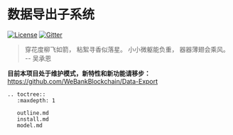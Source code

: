 # 数据导出子系统

[![License](https://img.shields.io/badge/license-Apache%202-4EB1BA.svg)](https://www.apache.org/licenses/LICENSE-2.0.html)
[![Gitter](https://badges.gitter.im/WeBASE-Collect-Bee/WeBASE-Collect-Bee.svg)](https://gitter.im/WeBASE-Collect-Bee/community)

> 穿花度柳飞如箭，
> 粘絮寻香似落星。
> 小小微躯能负重，
> 器器薄翅会乘风。
> -- 吴承恩

**目前本项目处于维护模式，新特性和新功能请移步：** https://github.com/WeBankBlockchain/Data-Export 

```eval_rst
.. toctree::
   :maxdepth: 1

   outline.md
   install.md
   model.md
```
